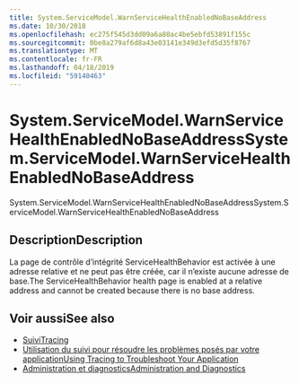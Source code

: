 ```yaml
---
title: System.ServiceModel.WarnServiceHealthEnabledNoBaseAddress
ms.date: 10/30/2018
ms.openlocfilehash: ec275f545d3dd09a6a80ac4be5ebfd53891f155c
ms.sourcegitcommit: 0be8a279af6d8a43e03141e349d3efd5d35f8767
ms.translationtype: MT
ms.contentlocale: fr-FR
ms.lasthandoff: 04/18/2019
ms.locfileid: "59140463"
---
```

# <a name="systemservicemodelwarnservicehealthenablednobaseaddress"></a><span data-ttu-id="05bd0-102">System.ServiceModel.WarnServiceHealthEnabledNoBaseAddress</span><span class="sxs-lookup"><span data-stu-id="05bd0-102">System.ServiceModel.WarnServiceHealthEnabledNoBaseAddress</span></span>
<span data-ttu-id="05bd0-103">System.ServiceModel.WarnServiceHealthEnabledNoBaseAddress</span><span class="sxs-lookup"><span data-stu-id="05bd0-103">System.ServiceModel.WarnServiceHealthEnabledNoBaseAddress</span></span>  
  
## <a name="description"></a><span data-ttu-id="05bd0-104">Description</span><span class="sxs-lookup"><span data-stu-id="05bd0-104">Description</span></span>  
 <span data-ttu-id="05bd0-105">La page de contrôle d’intégrité ServiceHealthBehavior est activée à une adresse relative et ne peut pas être créée, car il n’existe aucune adresse de base.</span><span class="sxs-lookup"><span data-stu-id="05bd0-105">The ServiceHealthBehavior health page is enabled at a relative address and cannot be created because there is no base address.</span></span>  
  
## <a name="see-also"></a><span data-ttu-id="05bd0-106">Voir aussi</span><span class="sxs-lookup"><span data-stu-id="05bd0-106">See also</span></span>

- [<span data-ttu-id="05bd0-107">Suivi</span><span class="sxs-lookup"><span data-stu-id="05bd0-107">Tracing</span></span>](../../../../../docs/framework/wcf/diagnostics/tracing/index.md)
- [<span data-ttu-id="05bd0-108">Utilisation du suivi pour résoudre les problèmes posés par votre application</span><span class="sxs-lookup"><span data-stu-id="05bd0-108">Using Tracing to Troubleshoot Your Application</span></span>](../../../../../docs/framework/wcf/diagnostics/tracing/using-tracing-to-troubleshoot-your-application.md)
- [<span data-ttu-id="05bd0-109">Administration et diagnostics</span><span class="sxs-lookup"><span data-stu-id="05bd0-109">Administration and Diagnostics</span></span>](../../../../../docs/framework/wcf/diagnostics/index.md)
